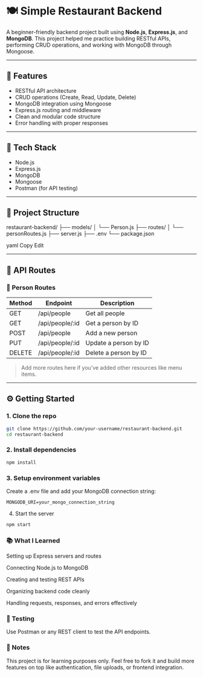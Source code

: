 # 🍽️ Simple Restaurant Backend

A beginner-friendly backend project built using **Node.js**, **Express.js**, and **MongoDB**. This project helped me practice building RESTful APIs, performing CRUD operations, and working with MongoDB through Mongoose.

---

## 🚀 Features

- RESTful API architecture
- CRUD operations (Create, Read, Update, Delete)
- MongoDB integration using Mongoose
- Express.js routing and middleware
- Clean and modular code structure
- Error handling with proper responses

---

## 🔧 Tech Stack

- Node.js
- Express.js
- MongoDB
- Mongoose
- Postman (for API testing)

---

## 📂 Project Structure

restaurant-backend/
├── models/
│ └── Person.js
├── routes/
│ └── personRoutes.js
├── server.js
├── .env
└── package.json

yaml
Copy
Edit

---

## 🔗 API Routes

### 🧍 Person Routes

| Method | Endpoint            | Description            |
|--------|---------------------|------------------------|
| GET    | /api/people         | Get all people         |
| GET    | /api/people/:id     | Get a person by ID     |
| POST   | /api/people         | Add a new person       |
| PUT    | /api/people/:id     | Update a person by ID  |
| DELETE | /api/people/:id     | Delete a person by ID  |

> Add more routes here if you’ve added other resources like menu items.

---

## ⚙️ Getting Started

### 1. Clone the repo

```bash
git clone https://github.com/your-username/restaurant-backend.git
cd restaurant-backend
```

### 2. Install dependencies

```bash
npm install
```

### 3. Setup environment variables

Create a .env file and add your MongoDB connection string:

```.env
MONGODB_URI=your_mongo_connection_string
```

4. Start the server

```bash
npm start
```

### 📚 What I Learned
Setting up Express servers and routes

Connecting Node.js to MongoDB

Creating and testing REST APIs

Organizing backend code cleanly

Handling requests, responses, and errors effectively

### 🧪 Testing
Use Postman or any REST client to test the API endpoints.

### 📌 Notes
This project is for learning purposes only. Feel free to fork it and build more features on top like authentication, file uploads, or frontend integration.
